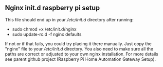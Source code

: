 Nginx init.d raspberry pi setup
---------------------------------
This file should end up in your */etc/init.d* directory after running:

- sudo chmod +x /etc/init.d/nginx
- sudo update-rc.d -f nginx defaults

If not or if that fails, you could try placing it there manually. Just copy the "nginx" file to your */etc/init.d* directory. You also need to make sure all the paths are correct or adjusted to your own nginx installation.
For more details see parent github project (Raspberry Pi Home Automation Gateway Setup).